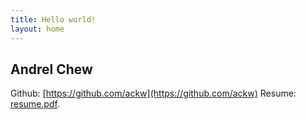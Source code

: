 ```yaml
---
title: Hello world!
layout: home
---
```


## Andrel Chew
Github: [https://github.com/ackw](https://github.com/ackw)
Resume: [resume.pdf](https://github.com/ackw/resume/resume.pdf). 